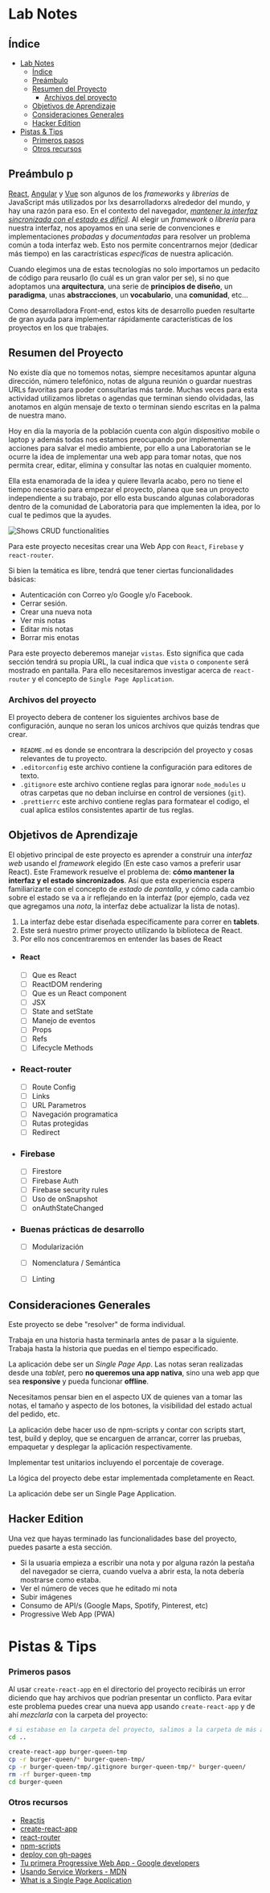 # Lab Notes

## Índice

- [Lab Notes](#lab-notes)
  - [Índice](#%c3%8dndice)
  - [Preámbulo](#pre%c3%a1mbulo)
  - [Resumen del Proyecto](#resumen-del-proyecto)
    - [Archivos del proyecto](#archivos-del-proyecto)
  - [Objetivos de Aprendizaje](#objetivos-de-aprendizaje)
  - [Consideraciones Generales](#consideraciones-generales)
  - [Hacker Edition](#hacker-edition)
- [Pistas & Tips](#pistas--tips)
    - [Primeros pasos](#primeros-pasos)
    - [Otros recursos](#otros-recursos)

## Preámbulo p

[React](https://reactjs.org/), [Angular](https://angular.io/) y [Vue](https://vuejs.org/)
son algunos de los _frameworks_ y _librerías_ de JavaScript más utilizados por
lxs desarrolladorxs alrededor del mundo, y hay una razón para eso.
En el contexto del navegador, [_mantener la interfaz sincronizada con el estado
es difícil_](https://medium.com/dailyjs/the-deepest-reason-why-modern-javascript-frameworks-exist-933b86ebc445).
Al elegir un _framework_ o _librería_ para nuestra interfaz, nos apoyamos en una
serie de convenciones e implementaciones _probadas_ y _documentadas_ para
resolver un problema común a toda interfaz web. Esto nos permite concentrarnos
mejor (dedicar más tiempo) en las caractrísticas _específicas_ de
nuestra aplicación.

Cuando elegimos una de estas tecnologías no solo importamos un pedacito de
código para reusarlo (lo cuál es un gran valor per se), si no que adoptamos una
**arquitectura**, una serie de **principios de diseño**, un **paradigma**, unas
**abstracciones**, un **vocabulario**, una **comunidad**, etc...

Como desarrolladora Front-end, estos kits de desarrollo pueden resultarte
de gran ayuda para implementar rápidamente características de los proyectos en
los que trabajes.


## Resumen del Proyecto

No existe día que no tomemos notas, siempre necesitamos apuntar alguna dirección, número telefónico, notas de alguna reunión o guardar nuestras URLs favoritas para  poder consultarlas más tarde. Muchas veces para esta actividad utilizamos libretas o agendas que terminan siendo olvidadas, las anotamos en algún mensaje de texto o terminan siendo escritas en la palma de nuestra mano.

Hoy en día la mayoría de la población cuenta con algún dispositivo mobile o laptop y además todas nos estamos preocupando por implementar acciones para salvar el medio ambiente, por ello a una Laboratorian se le ocurre la idea de implementar una  web app para tomar notas, que nos permita crear, editar, elimina y consultar las notas en cualquier momento.

Ella esta enamorada de la idea y quiere llevarla acabo, pero no tiene el tiempo necesario para empezar el proyecto,  planea que sea un proyecto independiente a su trabajo, por ello esta buscando algunas colaboradoras dentro de la comunidad de Laboratoria para que implementen la idea, por lo cual te pedimos que la ayudes.

![Shows CRUD functionalities](https://raw.githubusercontent.com/florenciasilva/lab-notes/master/demo-crud.gif?token=AGJBHNTVAQRWOVF2IGMP6FK5NVFAS)


Para este proyecto necesitas crear una Web App con `React`, `Firebase` y `react-router`.

Si bien la temática es libre, tendrá que tener ciertas funcionalidades básicas:
* Autenticación con Correo y/o Google y/o Facebook.
* Cerrar sesión.
* Crear una nueva nota
* Ver mis notas
* Editar mis notas
* Borrar mis enotas


Para este proyecto deberemos manejar `vistas`. Esto significa que cada sección tendrá su propia URL, la cual indica que `vista` o `componente` será mostrado en pantalla. Para ello necesitaremos investigar acerca de `react-router` y el concepto de `Single Page Application`.

### Archivos del proyecto

El proyecto debera de contener los siguientes archivos base de configuración, aunque no seran los unicos archivos que quizás tendras que crear. 

- `README.md` es donde se encontrara la descripción del proyecto y cosas relevantes de tu proyecto.
- `.editorconfig` este archivo contiene la configuración para editores de texto.
- `.gitignore`  este archivo contiene reglas para ignorar `node_modules` u otras carpetas que no deban
  incluirse en control de versiones (`git`).
- `.prettierrc` este archivo contiene reglas para formatear el codigo, el cual aplica estilos consistentes apartir de tus reglas.



## Objetivos de Aprendizaje

   El objetivo principal de este proyecto es aprender a construir una _interfaz web_ usando
   el _framework_ elegido (En este caso vamos a preferir usar React). Este Framework resuelve el problema de: **cómo mantener la interfaz y el estado sincronizados**. Así que esta experiencia espera familiarizarte con el
   concepto de _estado de pantalla_, y cómo cada cambio sobre el estado se va a
   ir reflejando en la interfaz (por ejemplo, cada vez que agregamos una
   _nota_, la interfaz debe actualizar la lista de notas).

1. La interfaz debe estar diseñada específicamente para correr en **tablets**.
2. Este será nuestro primer proyecto utilizando la biblioteca de React. 
3. Por ello nos concentraremos en entender las bases de React

- #### React
     - [ ] Que es React
     - [ ] ReactDOM rendering
     - [ ] Que es un React component
     - [ ] JSX
     - [ ] State and setState
     - [ ] Manejo de eventos
     - [ ] Props
     - [ ] Refs
     - [ ] Lifecycle Methods
- ### React-router
    - [ ] Route Config
    - [ ] Links
    - [ ] URL Parametros
    - [ ] Navegación programatica
    - [ ] Rutas protegidas
    - [ ] Redirect
- ### Firebase
    - [ ] Firestore
    - [ ] Firebase Auth
    - [ ] Firebase security rules
    - [ ] Uso de onSnapshot
    - [ ] onAuthStateChanged
- ### Buenas prácticas de desarrollo
    - [ ] Modularización
    - [ ] Nomenclatura / Semántica
    - [ ] Linting
  
  


## Consideraciones Generales

Este proyecto se debe "resolver" de forma individual.

Trabaja en una historia hasta terminarla antes de pasar a la siguiente. Trabaja hasta la historia que puedas en el tiempo especificado.

La aplicación debe ser un _Single Page App_. Las notas seran realizadas desde una
_tablet_, pero **no queremos una app nativa**, sino una web app que sea
**responsive** y pueda funcionar **offline**.

Necesitamos pensar bien en el aspecto UX de quienes van a tomar las notas,
 el tamaño y aspecto de los botones, la visibilidad del estado actual del
 pedido, etc.


 La aplicación debe hacer uso de npm-scripts y contar con scripts start, test, build y deploy, que se encarguen de arrancar, correr las pruebas, empaquetar y desplegar la aplicación respectivamente.

 Implementar test unitarios incluyendo el porcentaje de coverage.

La lógica del proyecto debe estar implementada completamente en React.

La aplicación debe ser un Single Page Application.





## Hacker Edition

Una vez que hayas terminado las funcionalidades base del proyecto, puedes pasarte a esta sección.

* Si la usuaria empieza a escribir una nota y por alguna razón la pestaña del navegador se cierra, cuando vuelva a abrir esta, la nota debería mostrarse como estaba.
* Ver el número de veces que he editado mi nota
* Subir imágenes
* Consumo de API/s (Google Maps, Spotify, Pinterest, etc)
* Progressive Web App (PWA)


# Pistas & Tips

### Primeros pasos

Al usar `create-react-app` en el directorio del proyecto recibirás un
error diciendo que hay archivos que podrían presentar un conflicto. Para evitar
este problema puedes crear una nueva app usando `create-react-app` y de ahí
_mezclarla_ con la carpeta del proyecto:

```sh
# si estabase en la carpeta del proyecto, salimos a la carpeta de más arriba
cd ..

create-react-app burger-queen-tmp
cp -r burger-queen/* burger-queen-tmp/
cp -r burger-queen-tmp/.gitignore burger-queen-tmp/* burger-queen/
rm -rf burger-queen-tmp
cd burger-queen
```

### Otros recursos

* [Reactjs](https://reactjs.org/)
* [create-react-app](https://create-react-app.dev/docs/getting-started)
* [react-router](https://reacttraining.com/react-router/web/guides/quick-start)
* [npm-scripts](https://docs.npmjs.com/misc/scripts)
* [deploy con gh-pages](https://medium.com/the-andela-way/how-to-deploy-your-react-application-to-github-pages-in-less-than-5-minutes-8c5f665a2d2a)
* [Tu primera Progressive Web App - Google developers](https://developers.google.com/web/fundamentals/codelabs/your-first-pwapp/?hl=es)
* [Usando Service Workers - MDN](https://developer.mozilla.org/es/docs/Web/API/Service_Worker_API/Using_Service_Workers)
* [What is a Single Page Application](https://medium.com/@NeotericEU/single-page-application-vs-multiple-page-application-2591588efe58)
